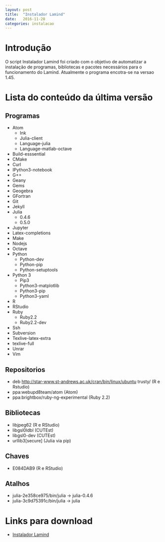 ```yaml
---
layout: post
title:  "Instalador Lamind"
date:   2016-11-28
categories: instalacao
---
```


# Introdução
O script Instalador Lamind foi criado com o objetivo de automatizar a instalação
de programas, bibliotecas e pacotes necessários para o funcionamento do Lamind.
Atualmente o programa encotra-se na versao 1.45.


# Lista do conteúdo da última versão

## Programas
- Atom
    - Ink
    - Julia-client
    - Language-julia
    - Language-matlab-octave
- Build-esssential
- CMake
- Curl
- IPython3-notebook
- G++
- Geany
- Gems
- Geogebra
- GFortran
- Git
- Jekyll
- Julia
  - 0.4.6
  - 0.5.0
- Jupyter
- Latex-completions
- Make
- Nodejs
- Octave
- Python
  - Python-dev
  - Python-pip
  - Python-setuptools
- Python 3
  - Pip3
  - Python3-matplotlib
  - Python3-pip
  - Python3-yaml
- R
- RStudio
- Ruby
  - Ruby2.2
  - Ruby2.2-dev
- Ssh
- Subversion
- Texlive-latex-extra
- texlive-full
- Unrar
- Vim

## Repositorios
 - deb http://star-www.st-andrews.ac.uk/cran/bin/linux/ubuntu trusty/ (R e Rstudio)
 - ppa:webupd8team/atom (Atom)
 - ppa:brightbox/ruby-ng-experimental (Ruby 2.2)

## Bibliotecas
- libjpeg62 (R e RStudio)
- libgsl0ldbl (CUTEst)
- libgsl0-dev (CUTEst)
- urllib3[secure] (Julia via pip)

## Chaves
- E084DAB9  (R e RStudio)

## Atalhos
  - julia-2e358ce975/bin/julia -> julia-0.4.6
  - julia-3c9d75391c/bin/julia -> julia

# Links para download
 - [Instalador Lamind](http://ufpr-lamind.github.io/files/Instalador-Lamind.sh)
